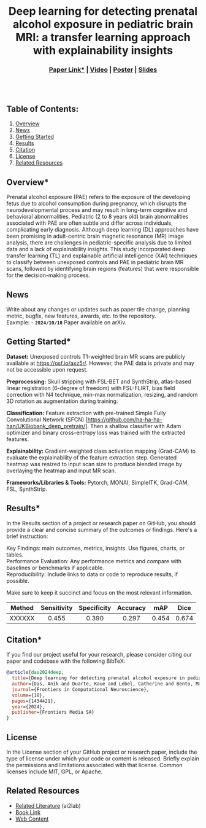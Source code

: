 <div align="center">
  
# Deep learning for detecting prenatal alcohol exposure in pediatric brain MRI: a transfer learning approach with explainability insights
</div>

<h3 align="center">
  <a href="https://www.frontiersin.org/journals/computational-neuroscience/articles/10.3389/fncom.2024.1434421/full">Paper Link*</a> |
  <a href="">Video</a> |
  <a href="">Poster</a> |
  <a href="">Slides</a>
</h3>

<br><br>


## Table of Contents:
1. [Overview](#overview)
2. [News](#news)
3. [Getting Started](#start)
4. [Results](#results)
5. [Citation](#citation)
6. [License](#license)
7. [Related Resources](#resources)

## Overview* <a name="overview"></a>
Prenatal alcohol exposure (PAE) refers to the exposure of the developing fetus due to alcohol consumption during pregnancy, which disrupts the neurodevelopmental process and may result in long-term cognitive and behavioral abnormalities. Pediatric (2 to 8 years old) brain abnormalities associated with PAE are often subtle and differ across individuals, complicating early diagnosis. Although deep learning (DL) approaches have been promising in adult-centric brain magnetic resonance (MR) image analysis, there are challenges in pediatric-specific analysis due to limited data and a lack of explainability insights. This study incorporated deep transfer learning (TL) and explainable artificial intelligence (XAI) techniques to classify between unexposed controls and PAE in pediatric brain MR scans, followed by identifying brain regions (features) that were responsible for the decision-making process.

## News <a name="news"></a>
Write about any changes or updates such as paper tile change, planning metric, bugfix, new features, awards, etc. to the repository.\
Eaxmple: - **`2024/10/10`** Paper available on arXiv.

## Getting Started* <a name="start"></a>
**Dataset:** Unexposed controls T1-weighted brain MR scans are publicly available at https://osf.io/axz5r/. However, the PAE data is private and may not be accessible upon request.

**Preprocessing:** Skull stripping with FSL-BET and SynthStrip, atlas-based linear registration (6-degree of freedom) with FSL-FLIRT, bias field correction with N4 technique, min-max normalization, resizing, and random 3D rotation as augmentation during training.

**Classification:** Feature extraction with pre-trained Simple Fully Convolutional Network (SFCN) [https://github.com/ha-ha-ha-han/UKBiobank_deep_pretrain/]. Then a shallow classifier with Adam optimizer and binary cross-entropy loss was trained with the extracted features.

**Explainability:** Gradient-weighted class activation mapping (Grad-CAM) to evaluate the explainability of the feature extraction step. Generated heatmap was resized to input scan size to produce blended image by overlaying the heatmap and input MR scan.

**Frameworks/Libraries & Tools:** Pytorch, MONAI, SimpleITK, Grad-CAM, FSL, SynthStrip.


## Results* <a name="results"></a>
In the Results section of a project or research paper on GitHub, you should provide a clear and concise summary of the outcomes or findings. Here's a brief instruction:

Key Findings: main outcomes, metrics, insights. Use figures, charts, or tables.\
Performance Evaluation: Any performance metrics and compare with baselines or benchmarks if applicable.\
Reproducibility: Include links to data or code to reproduce results, if possible.

Make sure to keep it succinct and focus on the most relevant information.

| Method | Sensitivity | Specificity | Accuracy | mAP | Dice |
| :---: | :---: | :---: | :---: | :---:|:---:| 
| XXXXXX | 0.455 | 0.390 | 0.297 | 0.454 | 0.674 |


## Citation* <a name="citation"></a>

If you find our project useful for your research, please consider citing our paper and codebase with the following BibTeX:

```bibtex
@article{das2024deep,
  title={Deep learning for detecting prenatal alcohol exposure in pediatric brain MRI: a transfer learning approach with explainability insights},
  author={Das, Anik and Duarte, Kaue and Lebel, Catherine and Bento, Mariana},
  journal={Frontiers in Computational Neuroscience},
  volume={18},
  pages={1434421},
  year={2024},
  publisher={Frontiers Media SA}
}
```

## License <a name="license"></a>
In the License section of your GitHub project or research paper, include the type of license under which your code or content is released. Briefly explain the permissions and limitations associated with that license. Common licenses include MIT, GPL, or Apache.

## Related Resources <a name="resources"></a>
- [Related Literature](https://www.frontiersin.org/journals/computational-neuroscience/articles/10.3389/fncom.2024.1434421/full) (ai2lab)
- [Book Link](https://www.amazon.ca/Hands-Machine-Learning-Scikit-Learn-TensorFlow/dp/1098125975/ref=asc_df_1098125975/?gad_source=1&hvadid=706745562943&hvdev=c&hvdvcmdl&hvlocint&hvlocphy=9001320&hvnetw=g&hvpone&hvpos&hvptwo&hvqmt&hvrand=18226388509454359838&hvtargid=pla-1651497364252&linkCode=df0&mcid=7e8ca6f4dddf3bd783d530f456a83b68&psc=1&tag=googleshopc0c-20)
- [Web Content](https://d2l.ai/)

